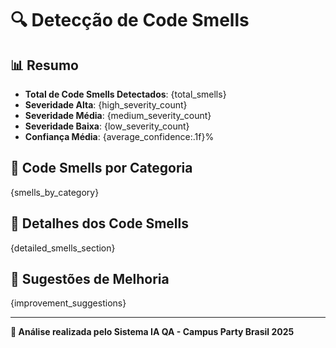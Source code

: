 # 🔍 Detecção de Code Smells

## 📊 Resumo
- **Total de Code Smells Detectados**: {total_smells}
- **Severidade Alta**: {high_severity_count}
- **Severidade Média**: {medium_severity_count}
- **Severidade Baixa**: {low_severity_count}
- **Confiança Média**: {average_confidence:.1f}%

## 🚨 Code Smells por Categoria

{smells_by_category}

## 📝 Detalhes dos Code Smells

{detailed_smells_section}

## 🔧 Sugestões de Melhoria
{improvement_suggestions}

---
**🤖 Análise realizada pelo Sistema IA QA - Campus Party Brasil 2025**